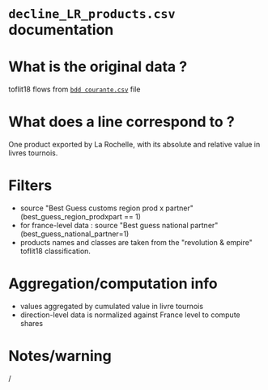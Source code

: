
`decline_LR_products.csv` documentation
===

# What is the original data ? 

toflit18 flows from [`bdd courante.csv`](https://github.com/medialab/toflit18_data/blob/master/base/bdd%20courante.csv.zip) file

# What does a line correspond to ?

One product exported by La Rochelle, with its absolute and relative value in livres tournois.

# Filters

- source "Best Guess customs region prod x partner" (best_guess_region_prodxpart == 1)
- for france-level data : source "Best guess national partner" (best_guess_national_partner=1)
- products names and classes are taken from the "revolution & empire" toflit18 classification.

# Aggregation/computation info

- values aggregated by cumulated value in livre tournois
- direction-level data is normalized against France level to compute shares

# Notes/warning

/
  